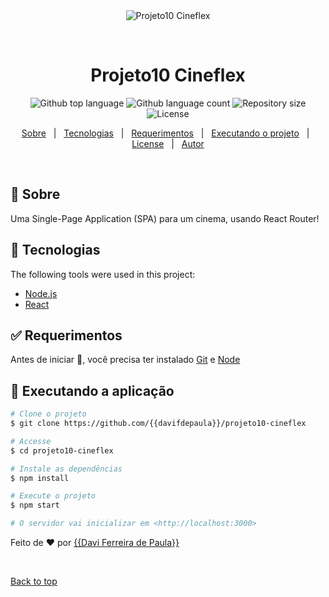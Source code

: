 <div align="center" id="top"> 
  <img src="./.github/app.gif" alt="Projeto10 Cineflex" />

  &#xa0;

  <!-- <a href="https://projeto10cineflex.netlify.app">Demo</a> -->
</div>

<h1 align="center">Projeto10 Cineflex</h1>

<p align="center">
  <img alt="Github top language" src="https://img.shields.io/github/languages/top/{{davifdepaula}}/projeto10-cineflex?color=56BEB8">

  <img alt="Github language count" src="https://img.shields.io/github/languages/count/{{davifdepaula}}/projeto10-cineflex?color=56BEB8">

  <img alt="Repository size" src="https://img.shields.io/github/repo-size/{{davifdepaula}}/projeto10-cineflex?color=56BEB8">

  <img alt="License" src="https://img.shields.io/github/license/{{davifdepaula}}/projeto10-cineflex?color=56BEB8">

  <!-- <img alt="Github issues" src="https://img.shields.io/github/issues/{{davifdepaula}}/projeto10-cineflex?color=56BEB8" /> -->

  <!-- <img alt="Github forks" src="https://img.shields.io/github/forks/{{davifdepaula}}/projeto10-cineflex?color=56BEB8" /> -->

  <!-- <img alt="Github stars" src="https://img.shields.io/github/stars/{{davifdepaula}}/projeto10-cineflex?color=56BEB8" /> -->
</p>

<!-- Status -->

<!-- <h4 align="center"> 
	🚧  Projeto10 Cineflex 🚀 Under construction...  🚧
</h4> 

<hr> -->

<p align="center">
  <a href="#dart-about">Sobre</a> &#xa0; | &#xa0; 
  <a href="#rocket-technologies">Tecnologias</a> &#xa0; | &#xa0;
  <a href="#white_check_mark-requirements">Requerimentos</a> &#xa0; | &#xa0;
  <a href="#checkered_flag-starting">Executando o projeto</a> &#xa0; | &#xa0;
  <a href="#memo-license">License</a> &#xa0; | &#xa0;
  <a href="https://github.com/{{davifdepaula}}" target="_blank">Autor</a>
</p>

<br>

## :dart: Sobre ##

Uma Single-Page Application (SPA) para um cinema, usando React Router!  

## :rocket: Tecnologias ##

The following tools were used in this project:

- [Node.js](https://nodejs.org/en/)
- [React](https://pt-br.reactjs.org/)

## :white_check_mark: Requerimentos ##

Antes de iniciar :checkered_flag:, você precisa ter instalado [Git](https://git-scm.com) e [Node](https://nodejs.org/en/)

## :checkered_flag: Executando a aplicação ##

```bash
# Clone o projeto
$ git clone https://github.com/{{davifdepaula}}/projeto10-cineflex

# Accesse
$ cd projeto10-cineflex

# Instale as dependências
$ npm install

# Execute o projeto
$ npm start

# O servidor vai inicializar em <http://localhost:3000>
```

Feito de :heart: por <a href="https://github.com/{{davifdepaula}}" target="_blank">{{Davi Ferreira de Paula}}</a>

&#xa0;

<a href="#top">Back to top</a>
